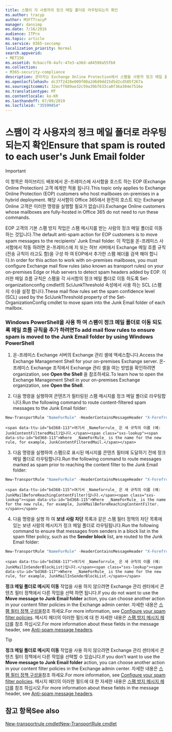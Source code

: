 ```yaml
---
title: 스팸이 각 사용자의 정크 메일 폴더로 라우팅되는지 확인
ms.author: tracyp
author: MSFTTracyP
manager: dansimp
ms.date: 7/16/2016
audience: ITPro
ms.topic: article
ms.service: O365-seccomp
localization_priority: Normal
search.appverid:
- MET150
ms.assetid: 0cbaccf8-4afc-47e3-a36d-a84598a55fb8
ms.collection:
- M365-security-compliance
description: 관리자는 Exchange Online Protection에서 스팸을 사용자 정크 메일 폴더로 라우팅하는 방법을 알 수 있습니다.
ms.openlocfilehash: dc37f2428e009f00a2d6d9dd15d5d2cd505f267a
ms.sourcegitcommit: 32ecff689ae32c59a39b7633ca0f36a304e7516e
ms.translationtype: MT
ms.contentlocale: ko-KR
ms.lasthandoff: 07/09/2019
ms.locfileid: "35599854"
---
```

# <a name="ensure-that-spam-is-routed-to-each-users-junk-email-folder"></a><span data-ttu-id="bd368-103">스팸이 각 사용자의 정크 메일 폴더로 라우팅되는지 확인</span><span class="sxs-lookup"><span data-stu-id="bd368-103">Ensure that spam is routed to each user's Junk Email folder</span></span>

> [!IMPORTANT]
> <span data-ttu-id="bd368-104">이 항목은 하이브리드 배포에서 온-프레미스에 사서함을 호스트 하는 EOP (Exchange Online Protection) 고객 에게만 적용 됩니다.</span><span class="sxs-lookup"><span data-stu-id="bd368-104">This topic only applies to Exchange Online Protection (EOP) customers who host mailboxes on-premises in a hybrid deployment.</span></span> <span data-ttu-id="bd368-105">해당 사서함이 Office 365에서 완전히 호스트 되는 Exchange Online 고객은 이러한 명령을 실행할 필요가 없습니다.</span><span class="sxs-lookup"><span data-stu-id="bd368-105">Exchange Online customers whose mailboxes are fully-hosted in Office 365 do not need to run these commands.</span></span> 
  
<span data-ttu-id="bd368-106">EOP 고객의 기본 스팸 방지 작업은 스팸 메시지를 받는 사람의 정크 메일 폴더로 이동하는 것입니다.</span><span class="sxs-lookup"><span data-stu-id="bd368-106">The default anti-spam action for EOP customers is to move spam messages to the recipients' Junk Email folder.</span></span> <span data-ttu-id="bd368-107">이 작업을 온-프레미스 사서함에서 작동 하려면 온-프레미스에 지 또는 허브 서버에서 Exchange 메일 흐름 규칙 (전송 규칙이 라고도 함)을 구성 하 여 EOP에서 추가한 스팸 헤더를 검색 해야 합니다.</span><span class="sxs-lookup"><span data-stu-id="bd368-107">In order for this action to work with on-premises mailboxes, you must configure Exchange mail flow rules (also known as transport rules) on your on-premises Edge or Hub servers to detect spam headers added by EOP.</span></span> <span data-ttu-id="bd368-108">이러한 메일 흐름 규칙은 스팸을 각 사서함의 정크 메일 폴더로 이동 하도록 Set-organizationconfig cmdlet의 SclJunkThreshold 속성에서 사용 하는 SCL (스팸 지 수)을 설정 합니다.</span><span class="sxs-lookup"><span data-stu-id="bd368-108">These mail flow rules set the spam confidence level (SCL) used by the SclJunkThreshold property of the Set-OrganizationConfig cmdlet to move spam into the Junk Email folder of each mailbox.</span></span> 
  
### <a name="to-add-mail-flow-rules-to-ensure-spam-is-moved-to-the-junk-email-folder-by-using-windows-powershell"></a><span data-ttu-id="bd368-109">Windows PowerShell을 사용 하 여 스팸이 정크 메일 폴더로 이동 되도록 메일 흐름 규칙을 추가 하려면</span><span class="sxs-lookup"><span data-stu-id="bd368-109">To add mail flow rules to ensure spam is moved to the Junk Email folder by using Windows PowerShell</span></span>

1. <span data-ttu-id="bd368-110">온-프레미스 Exchange 서버의 Exchange 관리 셸에 액세스합니다.</span><span class="sxs-lookup"><span data-stu-id="bd368-110">Access the Exchange Management Shell for your on-premises Exchange server.</span></span> <span data-ttu-id="bd368-111">온-프레미스 Exchange 조직에서 Exchange 관리 셸을 여는 방법을 확인하려면 organization, see **Open the Shell** 을 참조하세요.</span><span class="sxs-lookup"><span data-stu-id="bd368-111">To learn how to open the Exchange Management Shell in your on-premises Exchange organization, see **Open the Shell**.</span></span>
    
2. <span data-ttu-id="bd368-112">다음 명령을 실행하여 콘텐츠가 필터링된 스팸 메시지를 정크 메일 폴더로 라우팅합니다.</span><span class="sxs-lookup"><span data-stu-id="bd368-112">Run the following command to route content-filtered spam messages to the Junk Email folder:</span></span>
    
  ```Powershell
  New-TransportRule "NameForRule" -HeaderContainsMessageHeader "X-Forefront-Antispam-Report" -HeaderContainsWords "SFV:SPM" -SetSCL 6
  ```

    <span data-ttu-id="bd368-113">여기서 _Nameforrule_ 은 새 규칙의 이름 (예: JunkContentFilteredMail)입니다.</span><span class="sxs-lookup"><span data-stu-id="bd368-113">Where  _NameForRule_ is the name for the new rule, for example, JunkContentFilteredMail.</span></span> 
    
3. <span data-ttu-id="bd368-114">다음 명령을 실행하여 스팸으로 표시된 메시지를 콘텐츠 필터에 도달하기 전에 정크 메일 폴더로 라우팅합니다.</span><span class="sxs-lookup"><span data-stu-id="bd368-114">Run the following command to route messages marked as spam prior to reaching the content filter to the Junk Email folder:</span></span>
    
  ```Powershell
  New-TransportRule "NameForRule" -HeaderContainsMessageHeader "X-Forefront-Antispam-Report" -HeaderContainsWords "SFV:SKS" -SetSCL 6
  ```

    <span data-ttu-id="bd368-115">여기서 _Nameforrule_ 은 새 규칙의 이름 (예: JunkMailBeforeReachingContentFilter)입니다.</span><span class="sxs-lookup"><span data-stu-id="bd368-115">Where  _NameForRule_ is the name for the new rule, for example, JunkMailBeforeReachingContentFilter.</span></span> 
    
4. <span data-ttu-id="bd368-116">다음 명령을 실행 하 여 **보낸 사람 차단** 목록과 같은 스팸 필터 정책의 차단 목록에 있는 보낸 사람의 메시지가 정크 메일 폴더로 라우팅됩니다.</span><span class="sxs-lookup"><span data-stu-id="bd368-116">Run the following command to ensure that messages from senders in a block list in the spam filter policy, such as the **Sender block** list, are routed to the Junk Email folder:</span></span> 
    
  ```Powershell
  New-TransportRule "NameForRule" -HeaderContainsMessageHeader "X-Forefront-Antispam-Report" -HeaderContainsWords "SFV:SKB" -SetSCL 6
  ```

    <span data-ttu-id="bd368-117">여기서 _Nameforrule_ 은 새 규칙의 이름 (예: JunkMailInSenderBlockList)입니다.</span><span class="sxs-lookup"><span data-stu-id="bd368-117">Where  _NameForRule_ is the name for the new rule, for example, JunkMailInSenderBlockList.</span></span> 
    
<span data-ttu-id="bd368-118">**정크 메일 폴더로 메시지 이동** 작업을 사용 하지 않으려면 Exchange 관리 센터에서 콘텐츠 필터 정책에서 다른 작업을 선택 하면 됩니다.</span><span class="sxs-lookup"><span data-stu-id="bd368-118">If you do not want to use the **Move message to Junk Email folder** action, you can choose another action in your content filter policies in the Exchange admin center.</span></span> <span data-ttu-id="bd368-119">자세한 내용은 [스팸 필터 정책 구성을](configure-your-spam-filter-policies.md)참조 하세요.</span><span class="sxs-lookup"><span data-stu-id="bd368-119">For more information, see [Configure your spam filter policies](configure-your-spam-filter-policies.md).</span></span> <span data-ttu-id="bd368-120">메시지 헤더의 이러한 필드에 대 한 자세한 내용은 [스팸 방지 메시지 헤더](anti-spam-message-headers.md)를 참조 하십시오.</span><span class="sxs-lookup"><span data-stu-id="bd368-120">For more information about these fields in the message header, see [Anti-spam message headers](anti-spam-message-headers.md).</span></span>
  

> [!TIP]
> <span data-ttu-id="bd368-121">**정크 메일 폴더로 메시지 이동** 작업을 사용 하지 않으려면 Exchange 관리 센터에서 콘텐츠 필터 정책에서 다른 작업을 선택할 수 있습니다.</span><span class="sxs-lookup"><span data-stu-id="bd368-121">If you don't want to use the **Move message to Junk Email folder** action, you can choose another action in your content filter policies in the Exchange admin center.</span></span> <span data-ttu-id="bd368-122">자세한 내용은 [스팸 필터 정책 구성을](configure-your-spam-filter-policies.md)참조 하세요.</span><span class="sxs-lookup"><span data-stu-id="bd368-122">For more information, see [Configure your spam filter policies](configure-your-spam-filter-policies.md).</span></span> <span data-ttu-id="bd368-123">메시지 헤더의 이러한 필드에 대 한 자세한 내용은 [스팸 방지 메시지 헤더](anti-spam-message-headers.md)를 참조 하십시오.</span><span class="sxs-lookup"><span data-stu-id="bd368-123">For more information about these fields in the message header, see [Anti-spam message headers](anti-spam-message-headers.md).</span></span>
> 
## <a name="see-also"></a><span data-ttu-id="bd368-124">참고 항목</span><span class="sxs-lookup"><span data-stu-id="bd368-124">See also</span></span>

[<span data-ttu-id="bd368-125">New-transportrule cmdlet</span><span class="sxs-lookup"><span data-stu-id="bd368-125">New-TransportRule cmdlet</span></span>](https://technet.microsoft.com/library/bb125138%28v=exchg.160%29.aspx)

